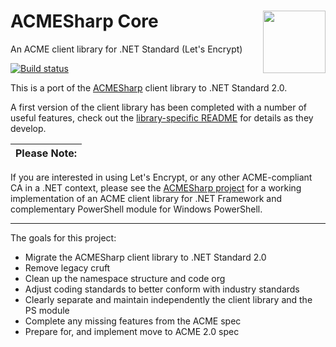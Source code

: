 # ACMESharp Core <img align="right" width="100" src="https://raw.githubusercontent.com/PKISharp/ACMESharpCore/master/docs/acmesharp-logo-color.png">

An ACME client library for .NET Standard (Let's Encrypt)

[![Build status](https://ci.appveyor.com/api/projects/status/bvf3hiyantc3m8tv?svg=true)](https://ci.appveyor.com/project/ebekker/acmesharpcore)

This is a port of the [ACMESharp](https://github.com/ebekker/ACMESharp) client library to .NET Standard 2.0.

A first version of the client library has been completed with a number of useful features, check out the [library-specific README](/src/ACMESharp.Core) for details as they develop.

 Please Note: |
--------------|
If you are interested in using Let's Encrypt, or any other ACME-compliant CA in a .NET context, please see the [ACMESharp project](https://github.com/ebekker/ACMESharp) for a working implementation of an ACME client library for .NET Framework and complementary PowerShell module for Windows PowerShell.

----

The goals for this project:

* Migrate the ACMESharp client library to .NET Standard 2.0
* Remove legacy cruft
* Clean up the namespace structure and code org
* Adjust coding standards to better conform with industry standards
* Clearly separate and maintain independently the client library and the PS module
* Complete any missing features from the ACME spec
* Prepare for, and implement move to ACME 2.0 spec
